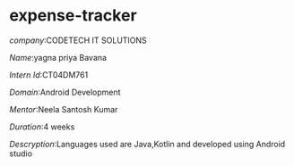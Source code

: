 # expense-tracker
*company*:CODETECH IT SOLUTIONS

*Name*:yagna priya Bavana

*Intern Id*:CT04DM761

*Domain*:Android Development

*Mentor*:Neela Santosh Kumar

*Duration*:4 weeks

*Descryption*:Languages used are Java,Kotlin and developed using Android studio

